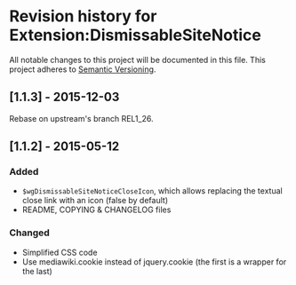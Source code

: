Revision history for Extension:DismissableSiteNotice
====================================================

All notable changes to this project will be documented in this file.
This project adheres to [Semantic Versioning](http://semver.org/).

## [1.1.3] - 2015-12-03
Rebase on upstream's branch REL1_26.

## [1.1.2] - 2015-05-12
### Added
- `$wgDismissableSiteNoticeCloseIcon`, which allows replacing the textual close link
  with an icon (false by default)
- README, COPYING & CHANGELOG files

### Changed
- Simplified CSS code
- Use mediawiki.cookie instead of jquery.cookie (the first is a wrapper for the last)
